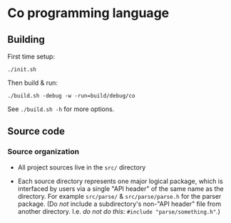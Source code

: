 # Co programming language


## Building

First time setup:

```
./init.sh
```

Then build & run:

```
./build.sh -debug -w -run=build/debug/co
```

See `./build.sh -h` for more options.


## Source code

### Source organization

- All project sources live in the `src/` directory

- Each source directory represents one major logical package, which is interfaced
  by users via a single "API header" of the same name as the directory.
  For example `src/parse/` & `src/parse/parse.h` for the parser package.
  (Do _not_ include a subdirectory's non-"API header" file from another directory.
   I.e. _do not do this:_ `#include "parse/something.h"`.)


